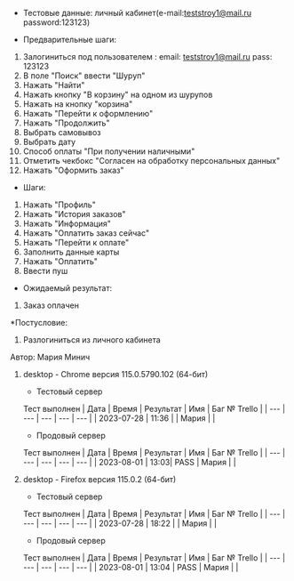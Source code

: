 * Тестовые данные:
личный кабинет(e-mail:teststroy1@mail.ru password:123123)

* Предварительные шаги:
1. Залогиниться под пользователем : 
email: teststroy1@mail.ru
pass: 123123
2. В поле "Поиск" ввести "Шуруп"
3. Нажать "Найти"
4. Нажать кнопку "В корзину" на одном из шурупов
5. Нажать на кнопку "корзина"
6. Нажать "Перейти к оформлению"
7. Нажать "Продолжить"
8. Выбрать самовывоз
9. Выбрать дату
10. Способ оплаты "При получении наличными"
11. Отметить чекбокс "Согласен на обработку персональных данных"
12. Нажать "Оформить заказ"


* Шаги:
1. Нажать "Профиль"
2. Нажать "История заказов"
3. Нажать "Информация"
4. Нажать "Оплатить заказ сейчас"
5. Нажать "Перейти к оплате"
6. Заполнить данные карты
7. Нажать "Оплатить"
8. Ввести пуш

* Ожидаемый результат:
1. Заказ оплачен

*Постусловие:
1. Разлогиниться из личного кабинета


Автор: Мария Минич

1) desktop - Chrome версия 115.0.5790.102 (64-бит)

	* Тестовый сервер 

	Тест выполнен
	| Дата | Время | Результат | Имя | Баг № Trello |
	| --- | --- | --- | --- | --- |
	| 2023-07-28 | 11:36 |  | Мария |  | 

	* Продовый сервер 

	Тест выполнен
	| Дата | Время | Результат | Имя | Баг № Trello |
	| --- | --- | --- | --- | --- |
	| 2023-08-01 | 13:03| PASS | Мария |  | 

2) desktop - Firefox версия 115.0.2 (64-бит)

	* Тестовый сервер 

	Тест выполнен
	| Дата | Время | Результат | Имя | Баг № Trello |
	| --- | --- | --- | --- | --- |
	| 2023-07-28 | 18:22 | | Мария |  | 

	* Продовый сервер 

	Тест выполнен
	| Дата | Время | Результат | Имя | Баг № Trello |
	| --- | --- | --- | --- | --- |
	| 2023-08-01 | 13:04 | PASS | Мария |  | 


